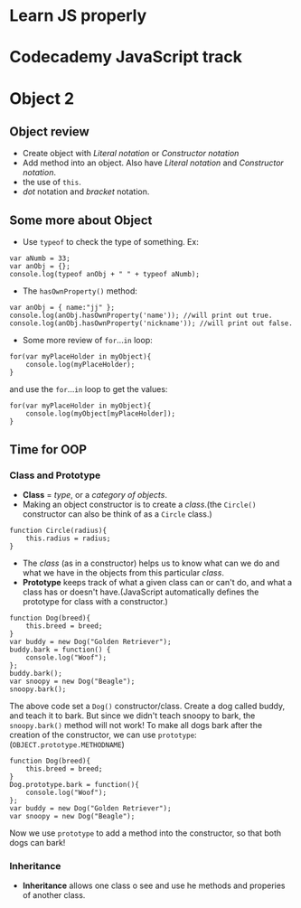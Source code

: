 Learn JS properly
===

# Codecademy JavaScript track
# Object 2 
## Object review
- Create object with *Literal notation* or *Constructor notation*
- Add method into an object. Also have *Literal notation* and *Constructor notation*.
- the use of `this`.
- *dot* notation and *bracket* notation.

## Some more about Object
- Use `typeof` to check the type of something. Ex:
```
var aNumb = 33;
var anObj = {};
console.log(typeof anObj + " " + typeof aNumb);
```
- The `hasOwnProperty()` method:
```
var anObj = { name:"jj" };
console.log(anObj.hasOwnProperty('name')); //will print out true.
console.log(anObj.hasOwnProperty('nickname')); //will print out false.
```
- Some more review of `for`...`in` loop:
```
for(var myPlaceHolder in myObject){
    console.log(myPlaceHolder);
}
```
and use the `for`...`in` loop to get the values:
```
for(var myPlaceHolder in myObject){
    console.log(myObject[myPlaceHolder]);
}
```

## Time for OOP
### Class and Prototype
- **Class** = *type*, or a *category of objects*.
- Making an object constructor is to create a *class*.(the `Circle()` constructor can also be think of as a `Circle` class.)
```
function Circle(radius){
    this.radius = radius;
}
```
- The *class* (as in a constructor) helps us to know what can we do and what we have in the objects from this particular *class*.
- **Prototype** keeps track of what a given class can or can't do, and what a class has or doesn't have.(JavaScript automatically defines the prototype for class with a constructor.)
```
function Dog(breed){
    this.breed = breed;
}
var buddy = new Dog("Golden Retriever");
buddy.bark = function() {
    console.log("Woof");
};
buddy.bark();
var snoopy = new Dog("Beagle");
snoopy.bark();
```
The above code set a `Dog()` constructor/class. Create a dog called buddy, and teach it to bark. But since we didn't teach snoopy to bark, the `snoopy.bark()` method will not work!
To make all dogs bark after the creation of the constructor, we can use `prototype`: (`OBJECT.prototype.METHODNAME`)
```
function Dog(breed){
    this.breed = breed;
}
Dog.prototype.bark = function(){
    console.log("Woof");
};
var buddy = new Dog("Golden Retriever");
var snoopy = new Dog("Beagle");
```
Now we use `prototype` to add a method into the constructor, so that both dogs can bark!

### Inheritance
- **Inheritance** allows one class o see and use he methods and properies of another class.

